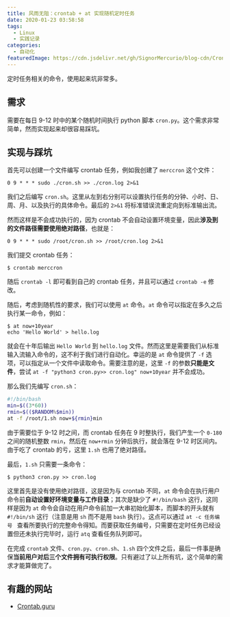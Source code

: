 ```yaml
---
title: 风雨无阻：crontab + at 实现随机定时任务
date: 2020-01-23 03:58:58
tags:
  - Linux
  - 实践记录
categories:
  - 自动化
featuredImage: https://cdn.jsdelivr.net/gh/SignorMercurio/blog-cdn/CronAt/0.png
---
```


定时任务相关的命令，使用起来坑非常多。

<!--more-->

## 需求

需要在每日 9-12 时中的某个随机时间执行 python 脚本 `cron.py`。这个需求非常简单，然而实现起来却很容易踩坑。

## 实现与踩坑

首先可以创建一个文件编写 crontab 任务，例如我创建了 `merccron` 这个文件：

```
0 9 * * * sudo ./cron.sh >> ./cron.log 2>&1
```

我们之后编写 `cron.sh`。这里从左到右分别可以设置执行任务的分钟、小时、日、周、月、以及执行的具体命令。最后的 `2>&1` 将标准错误流重定向到标准输出流。

然而这样是不会成功执行的，因为 crontab 不会自动设置环境变量，因此**涉及到的文件路径需要使用绝对路径**，也就是：

```
0 9 * * * sudo /root/cron.sh >> /root/cron.log 2>&1
```

我们提交 crontab 任务：

```shell
$ crontab merccron
```

随后 `crontab -l` 即可看到自己的 crontab 任务，并且可以通过 `crontab -e` 修改。

随后，考虑到随机性的要求，我们可以使用 `at` 命令。`at` 命令可以指定在多久之后执行某一命令，例如：

```shell
$ at now+10year
echo 'Hello World' > hello.log
```

就会在十年后输出 `Hello World` 到 `hello.log` 文件。然而这里是需要我们从标准输入流输入命令的，这不利于我们进行自动化。幸运的是 `at` 命令提供了 `-f` 选项，可以指定从一个文件中读取命令。需要注意的是，这里 `-f` 的参数**只能是文件**，尝试 `at -f "python3 cron.py>> cron.log" now+10year` 并不会成功。

那么我们先编写 `cron.sh`：

```bash
#!/bin/bash
min=$((3*60))
rmin=$(($RANDOM%$min))
at -f /root/1.sh now+${rmin}min
```

由于需要位于 9-12 时之间，而 crontab 任务在 9 时整执行，我们产生一个 `0-180` 之间的随机整数 `rmin`，然后在 `now+rmin` 分钟后执行，就会落在 9-12 时区间内。由于吃了 crontab 的亏，这里 `1.sh` 也用了绝对路径。

最后，`1.sh` 只需要一条命令：

```shell
$ python3 cron.py >> cron.log
```

这里首先是没有使用绝对路径，这是因为与 crontab 不同，`at` 命令会在执行用户命令前**自动设置好环境变量与工作目录**；其次是缺少了 `#!/bin/bash` 这行，这同样是因为 `at` 命令会自动在用户命令前加一大串初始化脚本，而脚本的开头就有 `#!/bin/sh` 这行（注意是用 `sh` 而不是用 `bash` 执行）。这点可以通过 `at -c 任务编号 ` 查看所要执行的完整命令得知。而要获取任务编号，只需要在定时任务已经设置但还未执行完毕时，运行 `atq` 查看任务队列即可。

在完成 `crontab` 文件、`cron.py`、`cron.sh`、`1.sh` 四个文件之后，最后一件事是确保**当前用户对后三个文件拥有可执行权限**。只有避过了以上所有坑，这个简单的需求才能算做完了。

## 有趣的网站

- [Crontab.guru](https://crontab.guru/)
